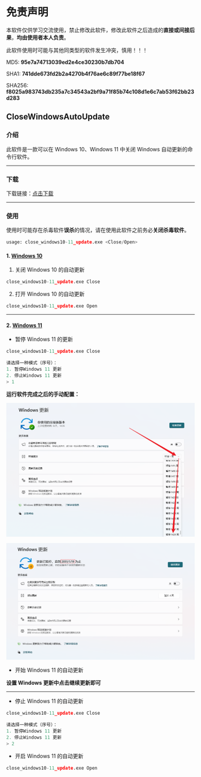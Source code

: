 # 免责声明

本软件仅供学习交流使用，禁止修改此软件，修改此软件之后造成的**直接或间接后果**，**均由使用者本人负责**。

此软件使用时可能与其他同类型的软件发生冲突，慎用！！！

MD5: __95e7a74713039ed2e4ce30230b7db704__

SHA1: __741dde673fd2b2a4270b4f76ae6c89f77be18f67__

SHA256: __f8025a983743db235a7c34543a2bf9a71f85b74c108d1e6c7ab53f62bb23d283__

## CloseWindowsAutoUpdate

### 介绍

此软件是一款可以在 Windows 10、Windows 11 中关闭 Windows 自动更新的命令行软件。

---

### 下载

下载链接：[点击下载](https://github.com/f3lze3/CloseWindowsAutoUpdate/releases/download/v0.1/close_windows10-11_update.exe)

---

### 使用

使用时可能存在杀毒软件**误杀**的情况，请在使用此软件之前务必**关闭杀毒软件**。

```python
usage: close_windows10-11_update.exe <Close/Open>
```

#### 1. <u>Windows 10</u>

1. 关闭 Windows 10 的自动更新

```python
close_windows10-11_update.exe Close
```

2. 打开 Windows 10 的自动更新

```python
close_windows10-11_update.exe Open
```

---

#### 2. <u>Windows 11</u>

- 暂停 Windows 11 的更新

```python
close_windows10-11_update.exe Close
```

```python
请选择一种模式（序号）：
1. 暂停Windows 11 更新
2. 停止Windows 11 更新
> 1
```

**运行软件完成之后的手动配置：**

![演示1](./img/演示.png)

![演示2](./img/演示2.png)

* 开始 Windows 11 的自动更新

**设置 Windows 更新中点击继续更新即可**

---

- 停止 Windows 11 的自动更新

```python
close_windows10-11_update.exe Close
```

```python
请选择一种模式（序号）：
1. 暂停Windows 11 更新
2. 停止Windows 11 更新
> 2
```

- 开启 Windows 11 的自动更新

```python
close_windows10-11_update.exe Open
```